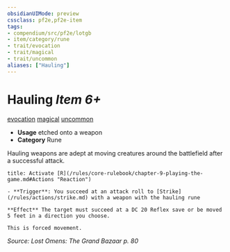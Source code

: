 ```yaml
---
obsidianUIMode: preview
cssclass: pf2e,pf2e-item
tags:
- compendium/src/pf2e/lotgb
- item/category/rune
- trait/evocation
- trait/magical
- trait/uncommon
aliases: ["Hauling"]
---
```

# Hauling *Item 6+*  
[evocation](/rules/traits/evocation.md)  [magical](/rules/traits/magical.md)  [uncommon](/rules/traits/uncommon.md)  

- **Usage** etched onto a weapon
- **Category** Rune

Hauling weapons are adept at moving creatures around the battlefield after a successful attack.

```ad-embed-ability
title: Activate [R](/rules/core-rulebook/chapter-9-playing-the-game.md#Actions "Reaction")

- **Trigger**: You succeed at an attack roll to [Strike](/rules/actions/strike.md) with a weapon with the hauling rune

**Effect** The target must succeed at a DC 20 Reflex save or be moved 5 feet in a direction you choose.

This is forced movement.
```

*Source: Lost Omens: The Grand Bazaar p. 80*
